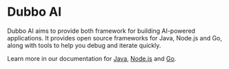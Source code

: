 # Dubbo AI
Dubbo AI aims to provide both framework for building AI-powered applications. It provides open source frameworks for Java, Node.js and Go, along with tools to help you debug and iterate quickly.

Learn more in our documentation for [Java](./java), [Node.js](./js) and [Go](./go).

